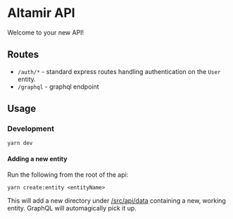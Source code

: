 # Altamir API

Welcome to your new API!

## Routes

- `/auth/*` - standard express routes handling authentication on the `User` entity.
- `/graphql` - graphql endpoint

## Usage

### Development

```cli
yarn dev
```

#### Adding a new entity

Run the following from the root of the api:

```cli
yarn create:entity <entityName>
```

This will add a new directory under [/src/api/data](./src/api/data/) containing a new, working entity. GraphQL will automagically pick it up.
